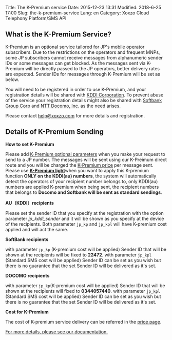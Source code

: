 Title: The K-Premium service
Date: 2015-12-23 13:31
Modified: 2018-6-25 17:00
Slug: the-k-premium-service
Lang: en
Category: Xoxzo Cloud Telephony Platform/SMS API

## What is the K-Premium Service?

K-Premium is an optional service tailored for JP's mobile operator subscribers.
Due to the restrictions on the operators and frequent MNPs, some JP subscribers cannot
receive messages from alphanumeric sender IDs or some messages can get blocked.
As the messages sent via K-Premium will be directly passed to the JP operators,
better delivery rates are expected. Sender IDs for messages through K-Premium
will be set as below.

You will need to be registered in order to use K-Premium, and your registration
details will be shared with [KDDI Corporation](http://www.kddi.com/english/).
To prevent abuse of the service your registration details might also be shared with
[Softbank Group Corp](https://www.softbank.jp/en/) and [NTT Docomo, Inc.](https://www.nttdocomo.co.jp/english/)
as the need arises.

Please contact [help@xoxzo.com](mailto:help@xoxzo.com) for more details and registration.

## Details of K-Premium Sending

__How to set K-Premium__

Please add [K-Premium optional parameters](http://docs.xoxzo.com/en/sms.html#jp-specific-optional-parameters)
when you make your request to send to a JP number. The messages will be sent using our K-Preimum direct route
and you will be charged the [K-Premium price](https://www.xoxzo.com/en/about/pricing/#sms)
per message sent.
Please use [**K-Premium light**]()when you want to apply this K-premium function **ONLY on the KDDI(au) numbers**, the system will automatically detect the operators of your recipient number belongs to, only KDDI(au) numbers are applied K-premium when being sent, the recipient numbers that belongs to **Docomo and Softbank will be sent as standard sendings**.

__AU（KDDI）recipients__

Please set the sender ID that you specify at the registration with the option parameter *jp_kddi_sender*
and it will be shown as you specify at the device of the recipients.
Both parameter 
```jp_kp``` and ```jp_kpl``` 
will have K-premium cost applied and will act the same.


__SoftBank recipients__

with parameter ```jp_kp``` (K-premium cost will be applied)
Sender ID that will be shown at the recipients will be fixed to __22472__.
with parameter ```jp_kpl``` (Standard SMS cost will be applied)
Sender ID can be set as you wish but there is no guarantee that the set Sender ID will be delivered as it's set.


__DOCOMO recipients__

with parameter ```jp_kp```(K-premium cost will be applied)
Sender ID that will be shown at the recipients will fixed to __0344057440__.
with parameter ```jp_kpl``` (Standard SMS cost will be applied)
Sender ID can be set as you wish but there is no guarantee that the set Sender ID will be delivered as it's set.

__Cost for K-Premium__

The cost of K-premium service delivery can be referred in the [price page](https://www.xoxzo.com/en/about/pricing/#sms).

[For more details, please see our documentation.](http://docs.xoxzo.com/en/sms.html#jp-specific-optional-parameters)


